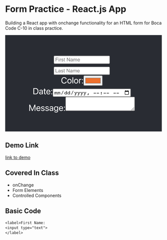 # Form Practice - React.js App
Building a React app with onchange functionality for an HTML form for Boca Code C-10 in class practice.

[![Screenshot](./public/images/README.png)](https://form-practice-sk.web.app)

## Demo Link
[link to demo](https://form-practice-sk.web.app)

## Covered In Class
* onChange
* Form Elements
* Controlled Components

## Basic Code
```
<label>First Name:
<input type="text">
</label>
```